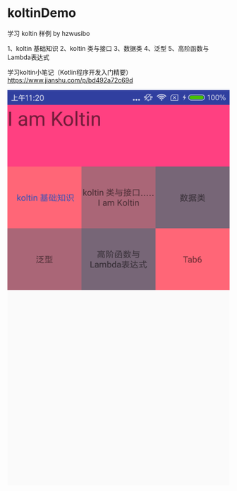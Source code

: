 # koltinDemo
学习 koltin 样例  by hzwusibo

1、koltin 基础知识 
2、koltin 类与接口 
3、数据类
4、泛型 
5、高阶函数与Lambda表达式

学习koltin小笔记（Kotlin程序开发入门精要） https://www.jianshu.com/p/bd492a72c69d

![Image text](https://github.com/qq373036876/img-folder/blob/master/koltindemo01.png)
